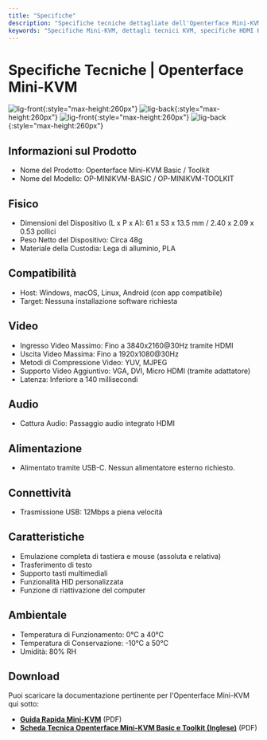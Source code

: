 ```yaml
---
title: "Specifiche"
description: "Specifiche tecniche dettagliate dell'Openterface Mini-KVM, incluse le capacità video fino a 4K@30Hz in ingresso, 1080p@30Hz in uscita, connettività USB, dimensioni fisiche e requisiti ambientali. Specifiche hardware complete per le versioni Basic e Toolkit."
keywords: "Specifiche Mini-KVM, dettagli tecnici KVM, specifiche HDMI KVM, switch KVM 4K, KVM USB-C, specifiche periferiche computer, dimensioni KVM, compressione video, emulazione tastiera mouse, specifiche hardware"
---
```


# **Specifiche Tecniche** | Openterface Mini-KVM

![lig-front](https://assets.openterface.com/images/product/minikvm-v1-9-front.svg#only-light){:style="max-height:260px"}
![lig-back](https://assets.openterface.com/images/product/minikvm-v1-9-back.svg#only-light){:style="max-height:260px"}
![lig-front](https://assets.openterface.com/images/product/minikvm-v1-9-front_1.svg#only-dark){:style="max-height:260px"}
![lig-back](https://assets.openterface.com/images/product/minikvm-v1-9-back_1.svg#only-dark){:style="max-height:260px"}

## Informazioni sul Prodotto
- Nome del Prodotto: Openterface Mini-KVM Basic / Toolkit
- Nome del Modello: OP-MINIKVM-BASIC / OP-MINIKVM-TOOLKIT

## Fisico
- Dimensioni del Dispositivo (L x P x A): 61 x 53 x 13.5 mm / 2.40 x 2.09 x 0.53 pollici
- Peso Netto del Dispositivo: Circa 48g
- Materiale della Custodia: Lega di alluminio, PLA

## Compatibilità
- Host: Windows, macOS, Linux, Android (con app compatibile)
- Target: Nessuna installazione software richiesta

## Video
- Ingresso Video Massimo: Fino a 3840x2160@30Hz tramite HDMI
- Uscita Video Massima: Fino a 1920x1080@30Hz
- Metodi di Compressione Video: YUV, MJPEG
- Supporto Video Aggiuntivo: VGA, DVI, Micro HDMI (tramite adattatore)
- Latenza: Inferiore a 140 millisecondi

## Audio
- Cattura Audio: Passaggio audio integrato HDMI

## Alimentazione
- Alimentato tramite USB-C. Nessun alimentatore esterno richiesto.

## Connettività
- Trasmissione USB: 12Mbps a piena velocità

## Caratteristiche
- Emulazione completa di tastiera e mouse (assoluta e relativa)
- Trasferimento di testo
- Supporto tasti multimediali
- Funzionalità HID personalizzata
- Funzione di riattivazione del computer

## Ambientale
- Temperatura di Funzionamento: 0°C a 40°C
- Temperatura di Conservazione: -10°C a 50°C
- Umidità: 80% RH

## Download

Puoi scaricare la documentazione pertinente per l'Openterface Mini-KVM qui sotto:

- **[Guida Rapida Mini-KVM](https://raw.githubusercontent.com/TechxArtisanStudio/Openterface/main/product-printed-materials/minikvm_quick_start_guide_20240928.pdf)** (PDF)
- **[Scheda Tecnica Openterface Mini-KVM Basic e Toolkit (Inglese)](https://raw.githubusercontent.com/TechxArtisanStudio/Openterface/main/product-printed-materials/Openterface-Mini-KVM-Basic-and-Toolkit-Datasheet-Eng-20250313.pdf)** (PDF)